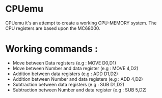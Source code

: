 # CPUemu
CPUemu it's an attempt to create a working CPU-MEMORY system. The CPU registers are based upon the MC68000. 

# Working commands :

* Move between Data registers       (e.g : MOVE D0,D1)
* Move between Number and data register (e.g : MOVE 4,D2)
* Addition between data registers   (e.g : ADD  D1,D2)
* Addition between Number and data registers (e.g : ADD 4,D2)
* Subtraction between data registers (e.g : SUB D1,D2)
* Subtraction between Number and data register (e.g : SUB 5,D2)